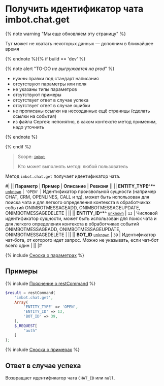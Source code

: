 # Получить идентификатор чата imbot.chat.get

{% note warning "Мы еще обновляем эту страницу" %}

Тут может не хватать некоторых данных — дополним в ближайшее время

{% endnote %}{% if build == 'dev' %}

{% note alert "TO-DO _не выгружается на prod_" %}

- нужны правки под стандарт написания
- отсутствуют параметры или поля
- не указаны типы параметров
- отсутствуют примеры
- отсутствует ответ в случае успеха
- отсутствует ответ в случае ошибки
- не прописаны ссылки на несозданные ещё страницы (сделать ссылки на события)
- из файла Сергея: непонятно, в каком контексте метод применим, надо уточнить

{% endnote %}

{% endif %}

> Scope: [`imbot`](../../scopes/permissions.md)
>
> Кто может выполнять метод: любой пользователь

Метод `imbot.chat.get` получает идентификатор чата.

#|
|| **Параметр** | **Пример** | **Описание** | **Ревизия** ||
|| **ENTITY_TYPE^*^**
[`unknown`](../../data-types.md) | `'OPEN'` | Идентификатор произвольной сущности (например CHAT, CRM, OPENLINES, CALL и тд), может быть использован для поиска чата и для легкого определения контекста в обработчиках событий ONIMBOTMESSAGEADD, ONIMBOTMESSAGEUPDATE, ONIMBOTMESSAGEDELETE | ||
|| **ENTITY_ID^*^**
[`unknown`](../../data-types.md) | `13` | Числовой идентификатор сущности, может быть использован для поиск чата и для легкого определения контекста в обработчиках событий ONIMBOTMESSAGEADD, ONIMBOTMESSAGEUPDATE, ONIMBOTMESSAGEDELETE | ||
|| **BOT_ID**
[`unknown`](../../data-types.md) | `39` | Идентификатор чат-бота, от которого идет запрос. Можно не указывать, если чат-бот всего один | ||
|#

{% include [Сноска о параметрах](../../../_includes/required.md) %}

## Примеры

{% include [Пояснение о restCommand](../_includes/rest-command.md) %}

```php
$result = restCommand(
    'imbot.chat.get',
    Array(
        'ENTITY_TYPE' => 'OPEN',
        'ENTITY_ID' => 13,
        'BOT_ID' => 39,
    ),
    $_REQUEST[
        "auth"
    ]
);
```

{% include [Сноска о примерах](../../../_includes/examples.md) %}

## Ответ в случае успеха

Возвращает идентификатор чата `CHAT_ID` или `null`.
